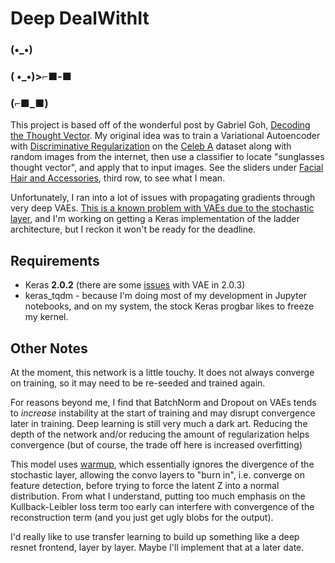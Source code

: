 # Deep DealWithIt

### (•_•)
### ( •_•)>⌐■-■
### (⌐■_■)


This project is based off of the wonderful post by Gabriel Goh, [Decoding the Thought Vector](http://gabgoh.github.io/ThoughtVectors/). My original idea was to train a Variational Autoencoder with [Discriminative Regularization](https://arxiv.org/abs/1602.03220) on the [Celeb A](http://mmlab.ie.cuhk.edu.hk/projects/CelebA.html) dataset along with random images from the internet, then use a classifier to locate "sunglasses thought vector", and apply that to input images. See the sliders under [Facial Hair and Accessories](http://gabgoh.github.io/ThoughtVectors/#morph_angle), third row, to see what I mean.

Unfortunately, I ran into a lot of issues with propagating gradients through very deep VAEs. [This is a known problem with VAEs due to the stochastic layer](https://arxiv.org/abs/1602.02282), and I'm working on getting a Keras implementation of the ladder architecture, but I reckon it won't be ready for the deadline.


## Requirements
- Keras **2.0.2** (there are some [issues](https://github.com/fchollet/keras/issues/5968) with VAE in 2.0.3)
- keras_tqdm - because I'm doing most of my development in Jupyter notebooks, and on my system, the stock Keras progbar likes to freeze my kernel.

## Other Notes
At the moment, this network is a little touchy. It does not always converge on training, so it may need to be re-seeded and trained again.

For reasons beyond me, I find that BatchNorm and Dropout on VAEs tends to *increase* instability at the start of training and may disrupt convergence later in training. Deep learning is still very much a dark art. Reducing the depth of the network and/or reducing the amount of regularization helps convergence (but of course, the trade off here is increased overfitting)

 This model uses [warmup](http://orbit.dtu.dk/files/121765928/1602.02282.pdf), which essentially ignores the divergence of the stochastic layer, allowing the convo layers to "burn in", i.e. converge on feature detection, before trying to force the latent Z into a normal distribution. From what I understand,  putting too much emphasis on the Kullback-Leibler loss term too early can interfere with convergence of the reconstruction term (and you just get ugly blobs for the output).

 I'd really like to use transfer learning to build up something like a deep resnet frontend, layer by layer. Maybe I'll implement that at a later date.